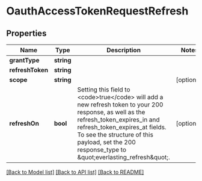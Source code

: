# OauthAccessTokenRequestRefresh

## Properties
Name | Type | Description | Notes
------------ | ------------- | ------------- | -------------
**grantType** | **string** |  | 
**refreshToken** | **string** |  | 
**scope** | **string** |  | [optional] 
**refreshOn** | **bool** | Setting this field to &lt;code&gt;true&lt;/code&gt; will add a new refresh token to your 200 response, as well as the refresh_token_expires_in and refresh_token_expires_at fields. To see the structure of this payload, set the 200 response_type to \&quot;everlasting_refresh\&quot;. | [optional] 

[[Back to Model list]](../README.md#documentation-for-models) [[Back to API list]](../README.md#documentation-for-api-endpoints) [[Back to README]](../README.md)


